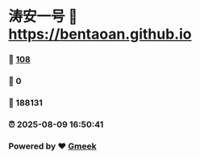 # 涛安一号 :link: https://bentaoan.github.io 
### :page_facing_up: [108](https://bentaoan.github.io/tag.html) 
### :speech_balloon: 0 
### :hibiscus: 188131 
### :alarm_clock: 2025-08-09 16:50:41 
### Powered by :heart: [Gmeek](https://github.com/Meekdai/Gmeek)
